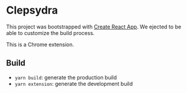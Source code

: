 # Clepsydra

This project was bootstrapped with [Create React App](https://github.com/facebookincubator/create-react-app).
We ejected to be able to customize the build process.

This is a Chrome extension.

## Build

- `yarn build`: generate the production build
- `yarn extension`: generate the development build

